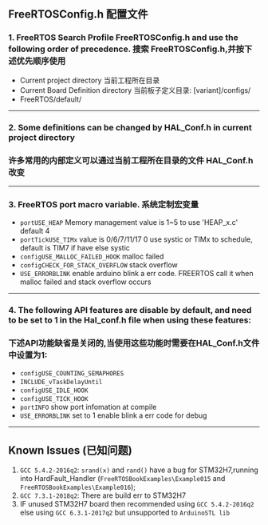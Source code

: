 
## FreeRTOSConfig.h 配置文件

### 1. FreeRTOS Search Profile FreeRTOSConfig.h and use the following order of precedence. 搜索 FreeRTOSConfig.h,并按下述优先顺序使用

-  Current project directory  当前工程所在目录
-  Current Board Definition directory 当前板子定义目录: [variant]/configs/
-  FreeRTOS/default/

---

### 2. Some definitions can be changed by HAL_Conf.h in current project directory
###   许多常用的内部定义可以通过当前工程所在目录的文件 HAL_Conf.h 改变

---

### 3. FreeRTOS port macro variable. 系统定制宏变量

-  	`portUSE_HEAP`  Memory management value is 1~5  to use 'HEAP_x.c' default 4
-  	`portTickUSE_TIMx` value is 0/6/7/11/17  0 use systic or TIMx  to schedule, default is TIM7 if have else systic<br>
-  	`configUSE_MALLOC_FAILED_HOOK` malloc failed<br>
-   `configCHECK_FOR_STACK_OVERFLOW` stack overflow<br>
-  	`USE_ERRORBLINK` enable arduino blink a err code.  FREERTOS call it when  malloc failed and stack overflow occurs

--- 

### 4. The following API features are disable by default, and need to be set to 1 in the Hal_conf.h file when using these features:
###    下述API功能缺省是关闭的,当使用这些功能时需要在HAL_Conf.h文件中设置为1:

- `configUSE_COUNTING_SEMAPHORES`
- `INCLUDE_vTaskDelayUntil`
- `configUSE_IDLE_HOOK`
- `configUSE_TICK_HOOK`
- `portINFO` show port infomation at compile
- `USE_ERRORBLINK` set to 1 enable blink a err code for debug 

---

## Known Issues (已知问题)
1. `GCC 5.4.2-2016q2`: `srand(x)` and `rand()` have a bug for STM32H7,running into HardFault_Handler (`FreeRTOSBookExamples\Example015` and `FreeRTOSBookExamples\Example016`);
2. `GCC 7.3.1-2018q2`: There are build err to STM32H7
3. IF unused STM32H7 board then recommended using `GCC 5.4.2-2016q2` else using `GCC 6.3.1-2017q2` but unsupported to `ArduinoSTL lib`         